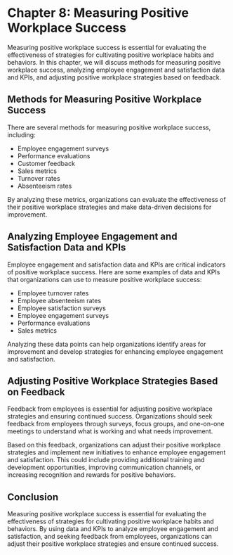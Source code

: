 Chapter 8: Measuring Positive Workplace Success
===============================================

Measuring positive workplace success is essential for evaluating the effectiveness of strategies for cultivating positive workplace habits and behaviors. In this chapter, we will discuss methods for measuring positive workplace success, analyzing employee engagement and satisfaction data and KPIs, and adjusting positive workplace strategies based on feedback.

Methods for Measuring Positive Workplace Success
------------------------------------------------

There are several methods for measuring positive workplace success, including:

* Employee engagement surveys
* Performance evaluations
* Customer feedback
* Sales metrics
* Turnover rates
* Absenteeism rates

By analyzing these metrics, organizations can evaluate the effectiveness of their positive workplace strategies and make data-driven decisions for improvement.

Analyzing Employee Engagement and Satisfaction Data and KPIs
------------------------------------------------------------

Employee engagement and satisfaction data and KPIs are critical indicators of positive workplace success. Here are some examples of data and KPIs that organizations can use to measure positive workplace success:

* Employee turnover rates
* Employee absenteeism rates
* Employee satisfaction surveys
* Employee engagement surveys
* Performance evaluations
* Sales metrics

Analyzing these data points can help organizations identify areas for improvement and develop strategies for enhancing employee engagement and satisfaction.

Adjusting Positive Workplace Strategies Based on Feedback
---------------------------------------------------------

Feedback from employees is essential for adjusting positive workplace strategies and ensuring continued success. Organizations should seek feedback from employees through surveys, focus groups, and one-on-one meetings to understand what is working and what needs improvement.

Based on this feedback, organizations can adjust their positive workplace strategies and implement new initiatives to enhance employee engagement and satisfaction. This could include providing additional training and development opportunities, improving communication channels, or increasing recognition and rewards for positive behaviors.

Conclusion
----------

Measuring positive workplace success is essential for evaluating the effectiveness of strategies for cultivating positive workplace habits and behaviors. By using data and KPIs to analyze employee engagement and satisfaction, and seeking feedback from employees, organizations can adjust their positive workplace strategies and ensure continued success.
